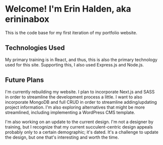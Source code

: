 # Welcome! I'm Erin Halden, aka erininabox

This is the code base for my first iteration of my portfolio website. 

## Technologies Used
My primary training is in React, and thus, this is also the primary technology used for this site. Supporting this, I also used Express.js and Node.js. 

## Future Plans
I'm currently rebuilding my website. I plan to incorporate Next.js and SASS in order to streamline the development process a little. I want to also incorporate MongoDB and full CRUD in order to streamline adding/updating project information. I'm also exploring alternatives that might be more streamlined, including implementing a WordPress CMS template. 

I'm also working on an update to the current design. I'm not a designer by training, but I recognize that my current succulent-centric design appeals probably only to a certain demographic; it's dated. It's a challenge to update the design, but one that's interesting and worth the time.